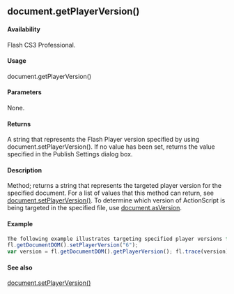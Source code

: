 ## document.getPlayerVersion()

#### Availability

Flash CS3 Professional.

#### Usage

document.getPlayerVersion()

#### Parameters

None.

#### Returns

A string that represents the Flash Player version specified by using document.setPlayerVersion(). If no value has been set, returns the value specified in the Publish Settings dialog box.

#### Description

Method; returns a string that represents the targeted player version for the specified document. For a list of values that this method can return, see [document.setPlayerVersion()](#!AdobeDocs/developers-animatesdk-docs/test/Document_object/docum600.md).
To determine which version of ActionScript is being targeted in the specified file, use [document.asVersion](#!AdobeDocs/developers-animatesdk-docs/test/Document_object/docume21.md).

#### Example

```javascript
The following example illustrates targeting specified player versions for the current document and then retrieving those values:
fl.getDocumentDOM().setPlayerVersion("6");
var version = fl.getDocumentDOM().getPlayerVersion(); fl.trace(version) // displays "6" fl.getDocumentDOM().setPlayerVersion("FlashPlayer10"); var version = fl.getDocumentDOM().getPlayerVersion(); fl.trace(version) // displays ""FlashPlayer10""

```
#### See also

[document.setPlayerVersion()](#!AdobeDocs/developers-animatesdk-docs/test/Document_object/docum600.md)
